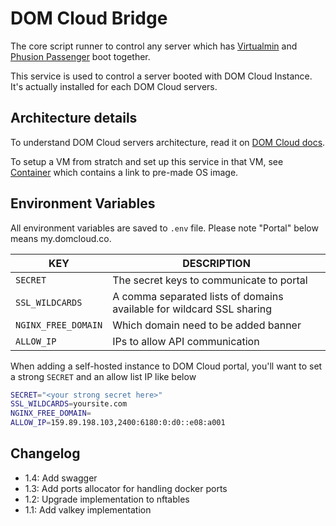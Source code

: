# DOM Cloud Bridge

The core script runner to control any server which has [Virtualmin](https://www.virtualmin.com/) and [Phusion Passenger](https://www.phusionpassenger.com/docs/tutorials/what_is_passenger/) boot together. 

This service is used to control a server booted with DOM Cloud Instance. It's actually installed for each DOM Cloud servers.

## Architecture details

To understand DOM Cloud servers architecture, read it on [DOM Cloud docs](https://domcloud.co/docs/features/).

To setup a VM from stratch and set up this service in that VM, see [Container](https://github.com/domcloud/container/) which contains a link to pre-made OS image.

## Environment Variables

All environment variables are saved to `.env` file. Please note "Portal" below means my.domcloud.co.

| KEY | DESCRIPTION |
|---|---|
| `SECRET` | The secret keys to communicate to portal |
| `SSL_WILDCARDS` | A comma separated lists of domains available for wildcard SSL sharing |
| `NGINX_FREE_DOMAIN` | Which domain need to be added banner |
| `ALLOW_IP` | IPs to allow API communication |

When adding a self-hosted instance to DOM Cloud portal, you'll want to set a strong `SECRET` and an allow list IP like below

```sh
SECRET="<your strong secret here>"
SSL_WILDCARDS=yoursite.com
NGINX_FREE_DOMAIN=
ALLOW_IP=159.89.198.103,2400:6180:0:d0::e08:a001
```

## Changelog

- 1.4: Add swagger
- 1.3: Add ports allocator for handling docker ports
- 1.2: Upgrade implementation to nftables
- 1.1: Add valkey implementation
